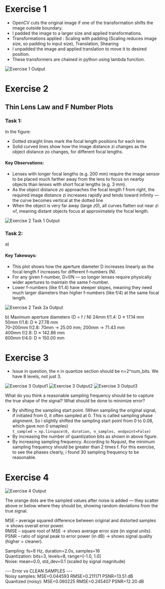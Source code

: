 # Exercise 1

- OpenCV cuts the original image if one of the transformation shifts the image outside boundary.
- I padded the image to a larger size and applied transformations.
- Transformations applied : Scaling with padding (Scaling reduces image size, so padding to input size), Translation, Shearing
- I unpadded the image and applied translation to move it to desired position.
- These transformers are chained in python using lambda function.

![Exercise 1 Output](output/geometric_transforms.png)

# Exercise 2

## Thin Lens Law and F Number Plots

### Task 1:

In the figure:

- Dotted straight lines mark the focal length positions for each lens
- Solid curved lines show how the image distance zi changes as the object distance zo changes, for different focal lengths.

#### Key Observations:

- Lenses with longer focal lengths (e.g. 200 mm) require the image sensor to be placed much farther away from the lens to focus on nearby objects than lenses with short focal lengths (e.g. 3 mm).
- As the object distance 𝑧o approaches the focal length f from right, the required image distance zi increases rapidly and tends toward infinity — the curve becomes vertical at the dotted line
- When the object is very far away (large 𝑧0), all curves flatten out near zi​≈f, meaning distant objects focus at approximately the focal length.

![Exercise 2 Task 1 Output](output/thin_lens_law.png)

### Task 2:

a)

#### Key Takeways:

- This plot shows how the aperture diameter D increases linearly as the focal length
  f increases for different f-numbers (N).
- For any given f-number, D=f/N — so longer lenses require physically wider apertures to maintain the same f-number.
- Lower f-numbers (like f/1.4) have steeper slopes, meaning they need much larger diameters than higher f-numbers (like f/4) at the same focal length.

![Exercise 2 Task 2a Output](output/aperture_d_vs_focal_length.png)

b)
Maximum aperture diameters (D = f / N)
24mm f/1.4: D ≈ 17.14 mm  
 50mm f/1.8: D ≈ 27.78 mm  
 70–200mm f/2.8: 70mm → 25.00 mm; 200mm → 71.43 mm  
 400mm f/2.8: D ≈ 142.86 mm  
 600mm f/4.0: D ≈ 150.00 mm

# Exercise 3

- Issue in question, the n in quantize section should be n=2^num_bits. We have 8 levels, not just 3.

![Exercise 3 Output1](output/sampled_q3_sig_freq_8.png)
![Exercise 3 Output2](output/sampled_q8_sig_freq_10.png)
![Exercise 3 Output3](output/sampled_q8_sig_freq_30.png)

What do you think a reasonable sampling frequency should be to capture the true shape of the
signal? What should be done to minimize error?

- By shifting the sampling start point. (When sampling the original signal, if initiated from 0, it often sampled at 0. This is called sampling phase alignment. So i slightly shifted the sampling start point from 0 to 0.08, which gave non 0 smaples)  
  `t_sampled = np.linspace(0, duration, n_samples, endpoint=False)`
- By increasing the number of quantization bits as shown in above figure.
- By increasing sampling frequency. According to Nyquist, the minimum sampling frequency should be greater than 2 times f. For this exercise, to see the phases clearly, i found 30 sampling frequency to be reasonable.

# Exercise 4

![Exercise 4 Output](output/noise_sampled_q3_sig_freq_8.png)

The orange dots are the sampled values after noise is added — they scatter above or below where they should be, showing random deviations from the true signal.

MSE – average squared difference between original and distorted samples → shows overall error power.  
RMSE – square root of MSE → shows average error size (in signal units).  
PSNR – ratio of signal peak to error power (in dB) → shows signal quality (higher = cleaner).

Sampling: fs=8 Hz, duration=2.0s, samples=16  
Quantization: bits=3, levels=8, range=[-1.0, 1.0]  
Noise: mean=0.0, std_dev=0.1 (scaled by signal magnitude)

--- Error vs CLEAN SAMPLES ---  
Noisy samples: MSE=0.044593 RMSE=0.211171 PSNR=13.51 dB  
Quantized (noisy): MSE=0.060225 RMSE=0.245407 PSNR=12.20 dB
